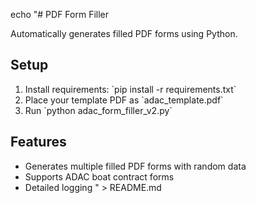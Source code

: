 echo "# PDF Form Filler

Automatically generates filled PDF forms using Python.

## Setup
1. Install requirements: \`pip install -r requirements.txt\`
2. Place your template PDF as \`adac_template.pdf\`
3. Run \`python adac_form_filler_v2.py\`

## Features
- Generates multiple filled PDF forms with random data
- Supports ADAC boat contract forms
- Detailed logging
" > README.md